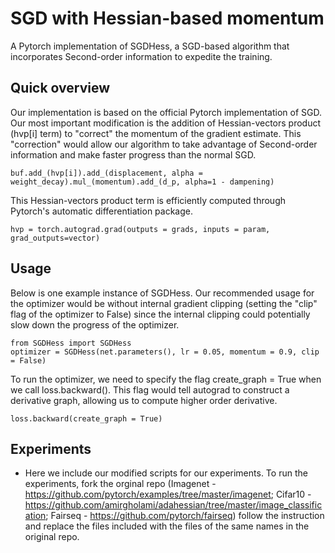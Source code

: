 # SGD with Hessian-based momentum

A Pytorch implementation of SGDHess, a SGD-based algorithm that incorporates Second-order information to expedite the training.

## Quick overview

Our implementation is based on the official Pytorch implementation of SGD. Our most important modification is the addition of Hessian-vectors product (hvp[i] term) to "correct" the momentum of the gradient estimate. This "correction" would allow our algorithm to take advantage of Second-order information and make faster progress than the normal SGD. 

```python3
buf.add_(hvp[i]).add_(displacement, alpha = weight_decay).mul_(momentum).add_(d_p, alpha=1 - dampening)
```
This Hessian-vectors product term is efficiently computed through Pytorch's automatic differentiation package.
```python3
hvp = torch.autograd.grad(outputs = grads, inputs = param, grad_outputs=vector)
```
## Usage
Below is one example instance of SGDHess. Our recommended usage for the optimizer would be without internal gradient clipping (setting the "clip" flag of the optimizer to False) since the internal clipping could potentially slow down the progress of the optimizer. 
```python3
from SGDHess import SGDHess
optimizer = SGDHess(net.parameters(), lr = 0.05, momentum = 0.9, clip = False)
```
To run the optimizer, we need to specify the flag create_graph = True when we call loss.backward(). This flag would tell autograd to construct a derivative graph, allowing us to compute higher order derivative.
```python3
loss.backward(create_graph = True)
```
## Experiments
- Here we include our modified scripts for our experiments. To run the experiments, fork the orginal repo (Imagenet - https://github.com/pytorch/examples/tree/master/imagenet; Cifar10 - https://github.com/amirgholami/adahessian/tree/master/image_classification; Fairseq - https://github.com/pytorch/fairseq) follow the instruction and replace the files included with the files of the same names in the original repo.

